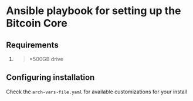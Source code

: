 # Ansible playbook for setting up the Bitcoin Core
<insert small description>

## Requirements
1. >=500GB drive

## Configuring installation
Check the `arch-vars-file.yaml` for available customizations for your install
